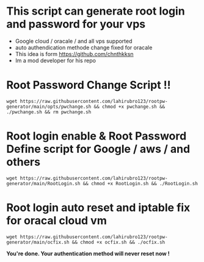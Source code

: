 # This script can generate root login and password for your vps

- Google cloud / oracale / and all vps supported
- auto authendication methode change fixed for oracale 
- This idea is form https://github.com/chnthkksn 
- Im a mod developer for his repo


# Root Password Change Script !!
```
wget https://raw.githubusercontent.com/lahirubro123/rootpw-generator/main/opts/pwchange.sh && chmod +x pwchange.sh && ./pwchange.sh && rm pwchange.sh

```
# Root login enable & Root Password Define script for Google / aws / and others
```
wget https://raw.githubusercontent.com/lahirubro123/rootpw-generator/main/RootLogin.sh && chmod +x RootLogin.sh && ./RootLogin.sh
```
# Root login auto reset and iptable fix for oracal cloud vm
```
wget https://raw.githubusercontent.com/lahirubro123/rootpw-generator/main/ocfix.sh && chmod +x ocfix.sh && ./ocfix.sh
```
**You're done. Your authentication method will never reset now !**
